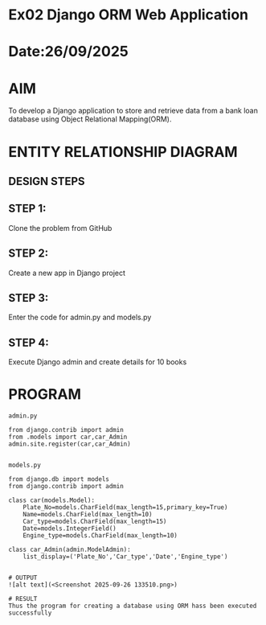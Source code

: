 # Ex02 Django ORM Web Application
# Date:26/09/2025
# AIM
To develop a Django application to store and retrieve data from a bank loan database using Object Relational Mapping(ORM).

# ENTITY RELATIONSHIP DIAGRAM
## DESIGN STEPS
## STEP 1:
Clone the problem from GitHub

## STEP 2:
Create a new app in Django project

## STEP 3:
Enter the code for admin.py and models.py

## STEP 4:
Execute Django admin and create details for 10 books

# PROGRAM
```
admin.py

from django.contrib import admin
from .models import car,car_Admin
admin.site.register(car,car_Admin)


models.py

from django.db import models
from django.contrib import admin 

class car(models.Model):
    Plate_No=models.CharField(max_length=15,primary_key=True)
    Name=models.CharField(max_length=10)
    Car_type=models.CharField(max_length=15)
    Date=models.IntegerField()
    Engine_type=models.CharField(max_length=10)

class car_Admin(admin.ModelAdmin):
    list_display=('Plate_No','Car_type','Date','Engine_type')  


# OUTPUT
![alt text](<Screenshot 2025-09-26 133510.png>)

# RESULT
Thus the program for creating a database using ORM hass been executed successfully
